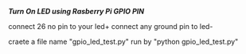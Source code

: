 ***Turn On LED using Rasberry Pi GPIO PIN***

connect 26 no pin to your led+
connect any ground pin to led-

craete a file name "gpio_led_test.py"
run by "python gpio_led_test.py"

